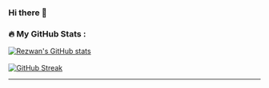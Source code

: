 ### Hi there 👋

<!-- ### 📊 Github Stats

  <p align="center"> <img src="https://github-readme-stats.vercel.app/api?username=rrsaikat&count_private=true&show_icons=true&include_all_commits=true" alt="RRSaikat | Stats" /> -->
  
  ### 🔥 My GitHub Stats :
[![Rezwan's GitHub stats](https://github-readme-stats.vercel.app/api?username=rrsaikat&show_icons=true&theme=vue-dark&hide_border=true&date_format=M%20j%5B%2C%20Y%5D)](https://github.com/rrsaikat/github-readme-stats) <br> <br>
[![GitHub Streak](http://github-readme-streak-stats.herokuapp.com?user=rrsaikat&theme=vue-dark&hide_border=true&date_format=M%20j%5B%2C%20Y%5D)](https://git.io/streak-stats)
<hr>


<!--
**rrsaikat/RRSaikat** is a ✨ _special_ ✨ repository because its `README.md` (this file) appears on your GitHub profile.

Here are some ideas to get you started:

- 🔭 I’m currently working on ...
- 🌱 I’m currently learning ...
- 👯 I’m looking to collaborate on ...
- 🤔 I’m looking for help with ...
- 💬 Ask me about ...
- 📫 How to reach me: ...
- 😄 Pronouns: ...
- ⚡ Fun fact: ...
-->
